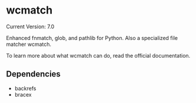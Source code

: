 # wcmatch

Current Version: 7.0

Enhanced fnmatch, glob, and pathlib for Python. Also a specialized file matcher wcmatch.

To learn more about what wcmatch can do, read the official documentation.

## Dependencies

- backrefs
- bracex
